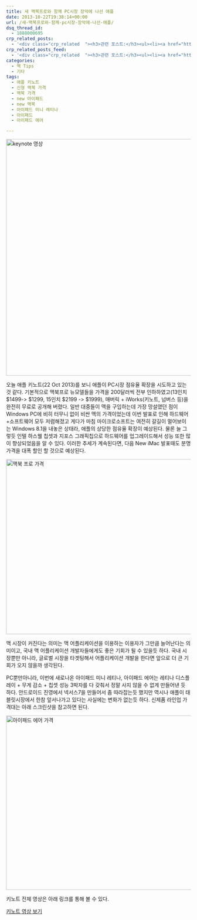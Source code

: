 ```yaml
---
title: 새 맥북프로와 함께 PC시장 장악에 나선 애플
date: 2013-10-22T19:38:14+00:00
url: /새-맥북프로와-함께-pc시장-장악에-나선-애플/
dsq_thread_id:
  - 1888000695
crp_related_posts:
  - '<div class="crp_related  "><h3>관련 포스트:</h3><ul><li><a href="https://www.letmecompile.com/kotlin-coroutine-vs-javascript-async-comparison/"     class="post-873"><span class="crp_title">JavaScript 개발자에게 Kotlin coroutine 10분만에 이해시키기</span></a></li><li><a href="https://www.letmecompile.com/mysql-innodb-lock-deadlock/"     class="post-763"><span class="crp_title">MySQL InnoDB lock & deadlock 이해하기</span></a></li><li><a href="https://www.letmecompile.com/steemit-font-changer/"     class="post-717"><span class="crp_title">스팀잇 폰트체인저 - 한글 폰트 최적화로 스팀잇 포스트의 가독성을 향상시키기</span></a></li><li><a href="https://www.letmecompile.com/p2p-connection-for-mobile-device/"     class="post-814"><span class="crp_title">모바일 디바이스간 P2P 연결 및 데이터 전송 방법</span></a></li><li><a href="https://www.letmecompile.com/redis-cluster-sentinel-overview/"     class="post-770"><span class="crp_title">레디스 클러스터, 센티넬 구성 및 동작 방식</span></a></li></ul><div class="crp_clear"></div></div>'
crp_related_posts_feed:
  - '<div class="crp_related  "><h3>관련 포스트:</h3><ul><li><a href="https://www.letmecompile.com/kotlin-coroutine-vs-javascript-async-comparison/"     class="post-873"><span class="crp_title">JavaScript 개발자에게 Kotlin coroutine 10분만에 이해시키기</span></a></li><li><a href="https://www.letmecompile.com/mysql-innodb-lock-deadlock/"     class="post-763"><span class="crp_title">MySQL InnoDB lock & deadlock 이해하기</span></a></li><li><a href="https://www.letmecompile.com/steemit-font-changer/"     class="post-717"><span class="crp_title">스팀잇 폰트체인저 - 한글 폰트 최적화로 스팀잇 포스트의 가독성을 향상시키기</span></a></li><li><a href="https://www.letmecompile.com/p2p-connection-for-mobile-device/"     class="post-814"><span class="crp_title">모바일 디바이스간 P2P 연결 및 데이터 전송 방법</span></a></li><li><a href="https://www.letmecompile.com/redis-cluster-sentinel-overview/"     class="post-770"><span class="crp_title">레디스 클러스터, 센티넬 구성 및 동작 방식</span></a></li></ul><div class="crp_clear"></div></div>'
categories:
  - 맥 Tips
  - 기타
tags:
  - 애플 키노트
  - 신형 맥북 가격
  - 맥북 가격
  - new 아이패드
  - new 맥북
  - 아이패드 미니 레티나
  - 아이패드
  - 아이패드 에어

---
```

[<img loading="lazy" src="/uploads/2013/10/keynote1.png" alt="keynote 영상" width="861" height="646" class="alignnone size-full wp-image-215" />][1]

오늘 애플 키노트(22 Oct 2013)를 보니 애플이 PC시장 점유율 확장을 시도하고 있는것 같다. 기본적으로 맥북프로 뉴모델들을 가격을 200달러씩 전부 인하하였고(13인치 $1499-> $1299, 15인치 $2199 -> $1999), 매버릭 + iWorks(키노트, 넘버스 등)을 완전히 무료로 공개해 버렸다. 일반 대중들이 맥을 구입하는데 가장 망설였던 점이 Windows PC에 비히 터무니 없이 비싼 맥의 가격이었는데 이번 발표로 인해 하드웨어+소프트웨어 모두 저렴해졌고 게다가 마침 마이크로소프트는 여전히 갈길이 멀어보이는 Windows 8.1을 내놓은 상태라, 애플의 상당한 점유율 확장이 예상된다. 물론 늘 그렇듯 인텔 하스웰 칩셋과 지포스 그래픽칩으로 하드웨어를 업그레이드해서 성능 또한 많이 향상되었음을 알 수 있다. 이러한 추세가 계속된다면, 다음 New iMac 발표때도 분명 가격을 대폭 할인 할 것으로 예상된다.

[<img loading="lazy" src="/uploads/2013/10/price_macbook_pro.png" alt="맥북 프로 가격" width="843" height="478" class="alignnone size-full wp-image-213" />][2]

맥 시장이 커진다는 의미는 맥 어플리케이션을 이용하는 이용자가 그만큼 늘어난다는 의미이고, 국내 맥 어플리케이션 개발자들에게도 좋은 기회가 될 수 있을듯 하다. 국내 시장뿐만 아니라, 글로벌 시장을 타겟팅해서 어플리케이션 개발을 한다면 앞으로 더 큰 기회가 오지 않을까 생각된다. 

PC뿐만아니라, 이번에 새로나온 아이패드 미니 레티나, 아이패드 에어는 레티나 디스플레이 + 무게 감소 + 칩셋 성능 3박자를 다 갖춰서 정말 사지 않을 수 없게 만들어낸 듯 하다. 안드로이드 진영에서 넥서스7을 만들어서 좀 따라잡는듯 했지만 역시나 애플이 태블릿시장에서 한참 앞서나가고 있다는 사실에는 변화가 없는듯 하다. 신제품 라인업 가격대는 아래 스크린샷을 참고하면 된다. 

[<img loading="lazy" src="/uploads/2013/10/price_ipad.png" alt="아이패드 에어 가격" width="843" height="476" class="alignnone size-full wp-image-212" />][3]

키노트 전체 영상은 아래 링크를 통해 볼 수 있다.

[키노트 영상 보기][4]

 [1]: /uploads/2013/10/keynote1.png
 [2]: /uploads/2013/10/price_macbook_pro.png
 [3]: /uploads/2013/10/price_ipad.png
 [4]: http://www.apple.com/apple-events/october-2013/